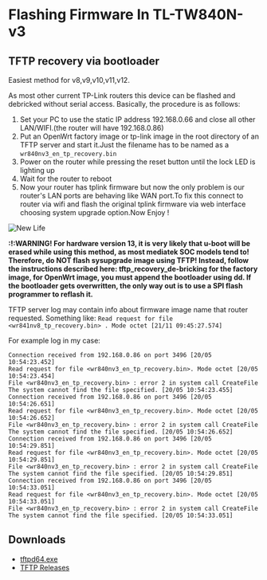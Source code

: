 
# Flashing Firmware In TL-TW840N-v3

## TFTP recovery via bootloader

Easiest method for v8,v9,v10,v11,v12.

As most other current TP-Link routers this device can be flashed and debricked without serial access. Basically, the procedure is as follows:

   1. Set your PC to use the static IP address 192.168.0.66 and close all other LAN/WIFI.(the router will have 192.168.0.86)
   2. Put an OpenWrt factory image or tp-link image in the root directory of an TFTP server and start it.Just the filename has to be named as a `wr840nv3_en_tp_recovery.bin`
   3. Power on the router while pressing the reset button until the lock LED is lighting up
   4. Wait for the router to reboot
   5. Now your router has tplink firmware but now the only problem is our router's LAN ports are behaving like WAN port.To fix this connect to router via wifi and flash the original tplink firmware via web interface choosing system upgrade option.Now Enjoy ! 
   
   ![New Life](https://image.ibb.co/dx4Gko/IMG_20180520_232938.jpg)

**:!:WARNING! For hardware version 13, it is very likely that u-boot will be erased while using this method, as most mediatek SOC models tend to! Therefore, do NOT flash sysupgrade image using TFTP! Instead, follow the instructions described here: tftp_recovery_de-bricking for the factory image, for OpenWrt image, you must append the bootloader using dd. If the bootloader gets overwritten, the only way out is to use a SPI flash programmer to reflash it.**

TFTP server log may contain info about firmware image name that router requested. Something like: `Read request for file <wr841nv8_tp_recovery.bin> . Mode octet [21/11 09:45:27.574] `

For example log in my case:
```
Connection received from 192.168.0.86 on port 3496 [20/05 10:54:23.452]
Read request for file <wr840nv3_en_tp_recovery.bin>. Mode octet [20/05 10:54:23.454]
File <wr840nv3_en_tp_recovery.bin> : error 2 in system call CreateFile The system cannot find the file specified. [20/05 10:54:23.455]
Connection received from 192.168.0.86 on port 3496 [20/05 10:54:26.651]
Read request for file <wr840nv3_en_tp_recovery.bin>. Mode octet [20/05 10:54:26.652]
File <wr840nv3_en_tp_recovery.bin> : error 2 in system call CreateFile The system cannot find the file specified. [20/05 10:54:26.652]
Connection received from 192.168.0.86 on port 3496 [20/05 10:54:29.851]
Read request for file <wr840nv3_en_tp_recovery.bin>. Mode octet [20/05 10:54:29.851]
File <wr840nv3_en_tp_recovery.bin> : error 2 in system call CreateFile The system cannot find the file specified. [20/05 10:54:29.851]
Connection received from 192.168.0.86 on port 3496 [20/05 10:54:33.051]
Read request for file <wr840nv3_en_tp_recovery.bin>. Mode octet [20/05 10:54:33.051]
File <wr840nv3_en_tp_recovery.bin> : error 2 in system call CreateFile The system cannot find the file specified. [20/05 10:54:33.051]
```
## Downloads
- [tftpd64.exe](https://github-production-release-asset-2e65be.s3.amazonaws.com/120207563/beb47a9e-0999-11e8-995a-5bd13580105c?X-Amz-Algorithm=AWS4-HMAC-SHA256&X-Amz-Credential=AKIAIWNJYAX4CSVEH53A%2F20180520%2Fus-east-1%2Fs3%2Faws4_request&X-Amz-Date=20180520T174426Z&X-Amz-Expires=300&X-Amz-Signature=efc1da2adc550629cdebe273469eade15bc008af8fb83db7288e118fab02c430&X-Amz-SignedHeaders=host&actor_id=29806845&response-content-disposition=attachment%3B%20filename%3DTftpd64-4.60-setup.exe&response-content-type=application%2Foctet-stream)
- [TFTP Releases](https://github.com/peacepenguin/tftpd64/releases)


